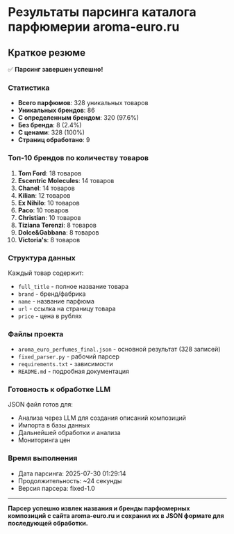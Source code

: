 # Результаты парсинга каталога парфюмерии aroma-euro.ru

## Краткое резюме

✅ **Парсинг завершен успешно!**

### Статистика
- **Всего парфюмов**: 328 уникальных товаров
- **Уникальных брендов**: 86
- **С определенным брендом**: 320 (97.6%)
- **Без бренда**: 8 (2.4%)
- **С ценами**: 328 (100%)
- **Страниц обработано**: 9

### Топ-10 брендов по количеству товаров
1. **Tom Ford**: 18 товаров
2. **Escentric Molecules**: 14 товаров  
3. **Chanel**: 14 товаров
4. **Kilian**: 12 товаров
5. **Ex Nihilo**: 10 товаров
6. **Paco**: 10 товаров
7. **Christian**: 10 товаров
8. **Tiziana Terenzi**: 8 товаров
9. **Dolce&Gabbana**: 8 товаров
10. **Victoria's**: 8 товаров

### Структура данных
Каждый товар содержит:
- `full_title` - полное название товара
- `brand` - бренд/фабрика
- `name` - название парфюма
- `url` - ссылка на страницу товара
- `price` - цена в рублях

### Файлы проекта
- `aroma_euro_perfumes_final.json` - основной результат (328 записей)
- `fixed_parser.py` - рабочий парсер
- `requirements.txt` - зависимости
- `README.md` - подробная документация

### Готовность к обработке LLM
JSON файл готов для:
- Анализа через LLM для создания описаний композиций
- Импорта в базы данных
- Дальнейшей обработки и анализа
- Мониторинга цен

### Время выполнения
- Дата парсинга: 2025-07-30 01:29:14
- Продолжительность: ~24 секунды
- Версия парсера: fixed-1.0

---

**Парсер успешно извлек названия и бренды парфюмерных композиций с сайта aroma-euro.ru и сохранил их в JSON формате для последующей обработки.**
